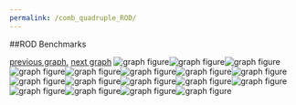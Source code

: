```yaml
---
permalink: /comb_quadruple_ROD/
---
```


##ROD Benchmarks

[previous graph](../comb_quadruple_RB/), [next graph](../comb_quadruple_SMATRIX/)
![graph figure](./images/quadruple/ROD/ROD-AVL_box.png)![graph figure](./images/quadruple/ROD/ROD-A_box.png)![graph figure](./images/quadruple/ROD/ROD-CYPHERD_box.png)![graph figure](./images/quadruple/ROD/ROD-EGG_box.png)![graph figure](./images/quadruple/ROD/ROD-FACE_box.png)![graph figure](./images/quadruple/ROD/ROD-FLOYD_box.png)![graph figure](./images/quadruple/ROD/ROD-F_box.png)![graph figure](./images/quadruple/ROD/ROD-H_box.png)![graph figure](./images/quadruple/ROD/ROD-JSOND_box.png)![graph figure](./images/quadruple/ROD/ROD-K_box.png)![graph figure](./images/quadruple/ROD/ROD-O_box.png)![graph figure](./images/quadruple/ROD/ROD-PDFD_box.png)![graph figure](./images/quadruple/ROD/ROD-RB_box.png)![graph figure](./images/quadruple/ROD/ROD-ROD_box.png)![graph figure](./images/quadruple/ROD/ROD-SMATRIX_box.png)![graph figure](./images/quadruple/ROD/ROD-SORTD_box.png)![graph figure](./images/quadruple/ROD/ROD-ZB_box.png)